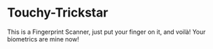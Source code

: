 # Touchy-Trickstar
This is a Fingerprint Scanner, just put your finger on it, and voilà! Your biometrics are mine now!

